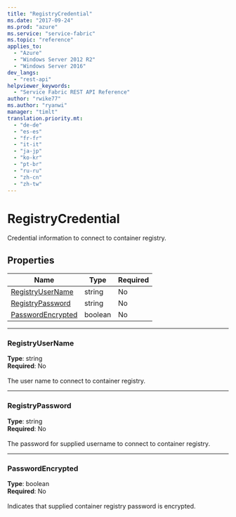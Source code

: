 ```yaml
---
title: "RegistryCredential"
ms.date: "2017-09-24"
ms.prod: "azure"
ms.service: "service-fabric"
ms.topic: "reference"
applies_to: 
  - "Azure"
  - "Windows Server 2012 R2"
  - "Windows Server 2016"
dev_langs: 
  - "rest-api"
helpviewer_keywords: 
  - "Service Fabric REST API Reference"
author: "rwike77"
ms.author: "ryanwi"
manager: "timlt"
translation.priority.mt: 
  - "de-de"
  - "es-es"
  - "fr-fr"
  - "it-it"
  - "ja-jp"
  - "ko-kr"
  - "pt-br"
  - "ru-ru"
  - "zh-cn"
  - "zh-tw"
---
```

# RegistryCredential

Credential information to connect to container registry.

## Properties
| Name | Type | Required |
| --- | --- | --- |
| [RegistryUserName](#registryusername) | string | No |
| [RegistryPassword](#registrypassword) | string | No |
| [PasswordEncrypted](#passwordencrypted) | boolean | No |

____
### RegistryUserName
__Type__: string <br/>
__Required__: No<br/>
<br/>
The user name to connect to container registry.

____
### RegistryPassword
__Type__: string <br/>
__Required__: No<br/>
<br/>
The password for supplied username to connect to container registry.

____
### PasswordEncrypted
__Type__: boolean <br/>
__Required__: No<br/>
<br/>
Indicates that supplied container registry password is encrypted.
